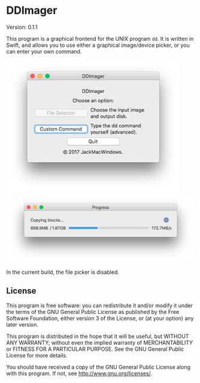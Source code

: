 #  DDImager
Version: 0.1.1

This program is a graphical frontend for the UNIX program `dd`. It is written in Swift, and allows you to use either a graphical image/device picker, or you can enter your own command.

![Image 1](https://github.com/MCJack123/DDImager/raw/master/image1.png)
![Image 2](https://github.com/MCJack123/DDImager/raw/master/image2.png)

In the current build, the file picker is disabled.

## License
This program is free software: you can redistribute it and/or modify
it under the terms of the GNU General Public License as published by
the Free Software Foundation, either version 3 of the License, or
(at your option) any later version.

This program is distributed in the hope that it will be useful,
but WITHOUT ANY WARRANTY; without even the implied warranty of
MERCHANTABILITY or FITNESS FOR A PARTICULAR PURPOSE.  See the
GNU General Public License for more details.

You should have received a copy of the GNU General Public License
along with this program.  If not, see <http://www.gnu.org/licenses/>.
